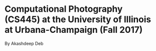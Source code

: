 # Computational Photography (CS445) at the University of Illinois at Urbana-Champaign (Fall 2017)

By Akashdeep Deb
